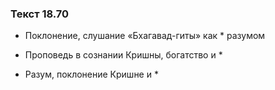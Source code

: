 ### Текст 18.70

- Поклонение, слушание «Бхагавад-гиты» как * разумом

- Проповедь в сознании Кришны, богатство и *

- Разум, поклонение Кришне и *
	
